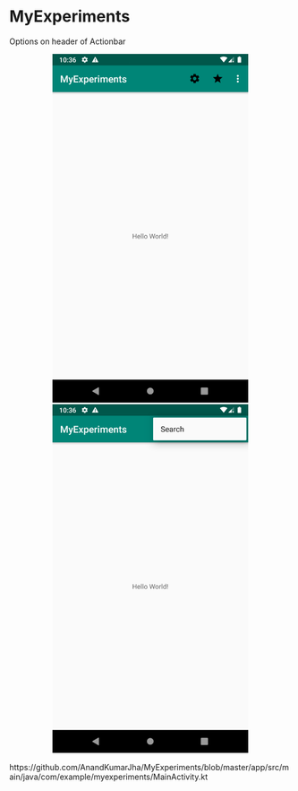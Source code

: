 # MyExperiments

Options on header of Actionbar
<p align="center">
  <img src="/Screenshot_1576861610.png" width="350" title="hover text">
  <img src="/Screenshot_1576861617.png" width="350" title="hover text">
</p>
https://github.com/AnandKumarJha/MyExperiments/blob/master/app/src/main/java/com/example/myexperiments/MainActivity.kt

